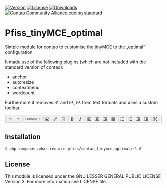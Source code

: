 [![Version](http://img.shields.io/packagist/v/pfiss/contao_tinymce_optimal.svg?style=flat-square)](http://packagist.com/packages/pfiss/contao_tinymce_optimal)
[![License](http://img.shields.io/packagist/l/pfiss/contao_tinymce_optimal.svg?style=flat-square)](http://packagist.com/packages/pfiss/contao_tinymce_optimal)
[![Downloads](http://img.shields.io/packagist/dt/pfiss/contao_tinymce_optimal.svg?style=flat-square)](http://packagist.com/packages/pfiss/contao_tinymce_optimal)
[![Contao Community Alliance coding standard](http://img.shields.io/badge/cca-coding_standard-red.svg?style=flat-square)](https://github.com/contao-community-alliance/coding-standard)


# Pfiss_tinyMCE_optimal
Simple module for contao to customise the tinyMCE to the „optimal“ configuration.

It made use of the following plugins (which are not included with the standard version of contao):

 * anchor
 * autoresize
 * contextmenu
 * wordcount
 
 Furthermore it removes ``H1`` and ``H5``, ``H6`` from text formats and uses a custom toolbar.
 
 ![Toolbar](tinyMCE_toolbar.png)

## Installation
```
$ php composer.phar require pfiss/contao_tinymce_optimal:~1.0
```

## License
This module is licensed under the GNU LESSER GENERAL PUBLIC LICENSE Version 3. For more information see LICENSE file.



